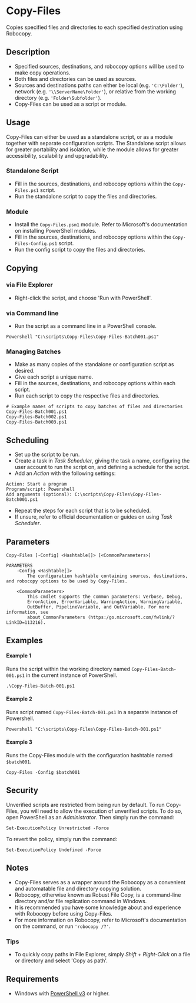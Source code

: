 # Copy-Files
Copies specified files and directories to each specified destination using Robocopy.

## Description
* Specified sources, destinations, and robocopy options will be used to make copy operations.
* Both files and directories can be used as sources.
* Sources and destinations paths can either be local (e.g. `'C:\Folder'`), network (e.g. `'\\ServerName\Folder'`), or relative from the working directory (e.g. `'Folder\Subfolder'`).
* Copy-Files can be used as a script or module.

## Usage
Copy-Files can either be used as a standalone script, or as a module together with separate configuration scripts. The Standalone script allows for greater portability and isolation, while the module allows for greater accessibility, scalability and upgradability.

### Standalone Script
* Fill in the sources, destinations, and robocopy options within the `Copy-Files.ps1` script.
* Run the standalone script to copy the files and directories.


### Module
* Install the `Copy-Files.psm1` module. Refer to Microsoft's documentation on installing PowerShell modules.
* Fill in the sources, destinations, and robocopy options within the `Copy-Files-Config.ps1` script.
* Run the config script to copy the files and directories.

## Copying

### via File Explorer
* Right-click the script, and choose 'Run with PowerShell'.

### via Command line
* Run the script as a command line in a PowerShell console.

```
Powershell "C:\scripts\Copy-Files\Copy-Files-Batch001.ps1"
```

### Managing Batches
* Make as many copies of the standalone or configuration script as desired.
* Give each script a unique name.
* Fill in the sources, destinations, and robocopy options within each script.
* Run each script to copy the respective files and directories.

```
# Example names of scripts to copy batches of files and directories
Copy-Files-Batch001.ps1
Copy-Files-Batch002.ps1
Copy-Files-Batch003.ps1
```

## Scheduling
* Set up the script to be run.
* Create a task in *Task Scheduler*, giving the task a name, configuring the user account to run the script on, and defining a schedule for the script.
* Add an *Action* with the following settings:

```
Action: Start a program
Program/script: Powershell
Add arguments (optional): C:\scripts\Copy-Files\Copy-Files-Batch001.ps1
```

* Repeat the steps for each script that is to be scheduled.
* If unsure, refer to official documentation or guides on using *Task Scheduler*.

## Parameters

```
Copy-Files [-Config] <Hashtable[]> [<CommonParameters>]

PARAMETERS
    -Config <Hashtable[]>
        The configuration hashtable containing sources, destinations, and robocopy options to be used by Copy-Files.

    <CommonParameters>
        This cmdlet supports the common parameters: Verbose, Debug,
        ErrorAction, ErrorVariable, WarningAction, WarningVariable,
        OutBuffer, PipelineVariable, and OutVariable. For more information, see
        about_CommonParameters (https:/go.microsoft.com/fwlink/?LinkID=113216).
```

## Examples

#### Example 1
Runs the script within the working directory named `Copy-Files-Batch-001.ps1` in the current instance of PowerShell.

```
.\Copy-Files-Batch-001.ps1
```

#### Example 2
Runs script named `Copy-Files-Batch-001.ps1` in a separate instance of Powershell.

```
Powershell "C:\scripts\Copy-Files\Copy-Files-Batch-001.ps1"
```

#### Example 3
Runs the Copy-Files module with the configuration hashtable named `$batch001`.

```
Copy-Files -Config $batch001
```

## Security
Unverified scripts are restricted from being run by default. To run Copy-Files, you will need to allow the execution of unverified scripts. To do so, open PowerShell as an *Administrator*. Then simply run the command:

```
Set-ExecutionPolicy Unrestricted -Force
```

To revert the policy, simply run the command:

```
Set-ExecutionPolicy Undefined -Force
```

## Notes
* Copy-Files serves as a wrapper around the Robocopy as a convenient and automatable file and directory copying solution.
* Robocopy, otherwise known as Robust File Copy, is a command-line directory and/or file replication command in Windows.
* It is recommended you have some knowledge about and experience with Robocopy before using Copy-Files.
* For more information on Robocopy, refer to Microsoft's documentation on the command, or run `'robocopy /?'`.

### Tips
* To quickly copy paths in File Explorer, simply *Shift + Right-Click* on a file or directory and select 'Copy as path'.

## Requirements
* Windows with <a href="https://github.com/PowerShell/PowerShell#get-powershell" target="_blank" title="PowerShell">PowerShell v3</a> or higher.